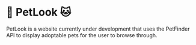 # :dog: PetLook :cat:

PetLook is a website currently under development that uses the PetFinder API to display adoptable pets for the user to browse through.
